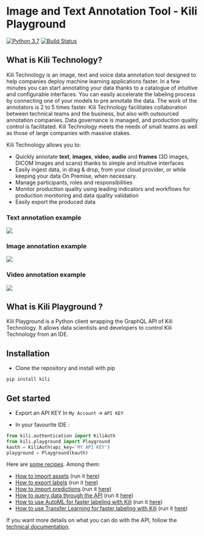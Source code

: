 # Image and Text Annotation Tool - Kili Playground

[![Python 3.7](https://img.shields.io/badge/python-3.7-blue.svg)](https://www.python.org/downloads/release/python-370/)
[![Build Status](https://travis-ci.org/kili-technology/kili-playground.svg?branch=master)](https://travis-ci.org/kili-technology/kili-playground)

## What is Kili Technology?

Kili Technology is an image, text and voice data annotation tool designed to help companies deploy machine learning applications faster. In a few minutes you can start annotating your data thanks to a catalogue of intuitive and configurable interfaces. You can easily accelerate the labeling process by connecting one of your models to pre annotate the data. The work of the annotators is 2 to 5 times faster. Kili Technology facilitates collaboration between technical teams and the business, but also with outsourced annotation companies. Data governance is managed, and production quality control is facilitated. Kili Technology meets the needs of small teams as well as those of large companies with massive stakes.

Kili Technology allows you to:

- Quickly annotate **text**, **images**, **video**, **audio** and **frames** (3D images, DICOM Images and scans) thanks to simple and intuitive interfaces
- Easily ingest data, in drag & drop, from your cloud provider, or while keeping your data On Premise, when necessary.
- Manage participants, roles and responsibilities
- Monitor production quality using leading indicators and workflows for production monitoring and data quality validation
- Easily export the produced data

### Text annotation example

![](./recipes/img/relations-extraction.png)

### Image annotation example

![](./recipes/img/classification_nested.png)

### Video annotation example

![](./recipes/img/video_nested.png)

## What is Kili Playground ?

Kili Playground is a Python client wrapping the GraphQL API of Kili Technology.
It allows data scientists and developers to control Kili Technology from an IDE.

## Installation

- Clone the repository and install with pip

```bash
pip install kili
```

## Get started

- Export an API KEY In `My Account` -> `API KEY`

- In your favourite IDE :

```python
from kili.authentication import KiliAuth
from kili.playground import Playground
kauth = KiliAuth(api_key='MY API KEY')
playground = Playground(kauth)
```

Here are [some recipes](/recipes/). Among them:

- [How to import assets](https://github.com/kili-technology/kili-playground/blob/master/recipes/import_assets.ipynb) (run it [here](https://colab.research.google.com/github/kili-technology/kili-playground/blob/master/recipes/import_assets.ipynb))
- [How to export labels](https://github.com/kili-technology/kili-playground/blob/master/recipes/export_labels.ipynb) (run it [here](https://colab.research.google.com/github/kili-technology/kili-playground/blob/master/recipes/export_labels.ipynb))
- [How to import predictions](https://github.com/kili-technology/kili-playground/blob/master/recipes/import_predictions.ipynb) (run it [here](https://colab.research.google.com/github/kili-technology/kili-playground/blob/master/recipes/import_predictions.ipynb))
- [How to query data through the API](https://github.com/kili-technology/kili-playground/blob/master/recipes/query_methods.ipynb) (run it [here](https://colab.research.google.com/github/kili-technology/kili-playground/blob/master/recipes/query_methods.ipynb))
- [How to use AutoML for faster labeling with Kili](https://github.com/kili-technology/kili-playground/blob/master/recipes/automl_text_classification.ipynb) (run it [here](https://colab.research.google.com/github/kili-technology/kili-playground/blob/master/recipes/automl_text_classification.ipynb))
- [How to use Transfer Learning for faster labeling with Kili](https://github.com/kili-technology/kili-playground/blob/master/recipes/transfer_learning_with_yolo.ipynb) (run it [here](https://colab.research.google.com/github/kili-technology/kili-playground/blob/master/recipes/transfer_learning_with_yolo.ipynb))

If you want more details on what you can do with the API, follow the [technical documentation](https://cloud.kili-technology.com/docs/python-graphql-api/python-api).
